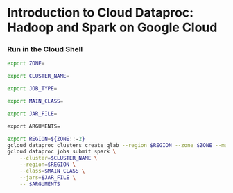 # Introduction to Cloud Dataproc: Hadoop and Spark on Google Cloud


### Run in the Cloud Shell
```bash
export ZONE=
```
```bash
export CLUSTER_NAME=
```
```bash
export JOB_TYPE=
```
```bash
export MAIN_CLASS=
```
```bash
export JAR_FILE=
```
```cmd
export ARGUMENTS=
```
```bash
export REGION=${ZONE::-2}
gcloud dataproc clusters create qlab --region $REGION --zone $ZONE --master-machine-type e2-standard-4 --master-boot-disk-size 500 --num-workers 2 --worker-machine-type e2-standard-2 --worker-boot-disk-size 500 --image-version 2.0-debian10 --project $DEVSHELL_PROJECT_ID
gcloud dataproc jobs submit spark \
    --cluster=$CLUSTER_NAME \
    --region=$REGION \
    --class=$MAIN_CLASS \
    --jars=$JAR_FILE \
    -- $ARGUMENTS
```
